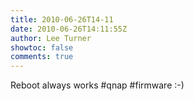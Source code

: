 ```yaml
---
title: 2010-06-26T14-11
date: 2010-06-26T14:11:55Z
author: Lee Turner
showtoc: false
comments: true
---
```


Reboot always works #qnap #firmware :-)

